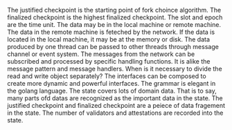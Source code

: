 The justified checkpoint is the starting point of fork choince algorithm. The finalized checkpoint is the highest finalized checkpoint. The slot and epoch are the time unit. The data may be in the local machine or remote machine. The data in the remote machine is feteched by the network. If the data is located in the local machine, it may be at the memory or disk. The data produced by one thread can be passed to other threads through message channel or event system. The messages from the network can be subscribed and processed by specific handling functions. It is alike the message pattern and message handlers.
When is it necessary to divide the read and write object separately? The interfaces can be composed to create more dynamic and powerful interfaces. The grammar is elegant in the golang language. The state covers lots of domain data. That is to say, many parts ofd datas are recognized as the important data in the state. The justified checkpoint and finalized checkpoint are a peiece of data fragement in the state. The number of validators and attestations are recorded into the state.

